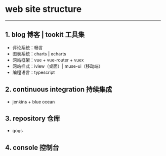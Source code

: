 # web site structure

---

## 1. blog 博客 | tookit 工具集

- 评论系统：畅言
- 图表系统：charts | echarts
- 网站框架：vue + vue-router + vuex
- 网站样式：iview（桌面）| muse-ui（移动端）
- 编程语言：typescript

## 2. continuous integration 持续集成

- jenkins + blue ocean

## 3. repository 仓库

- gogs

## 4. console 控制台

